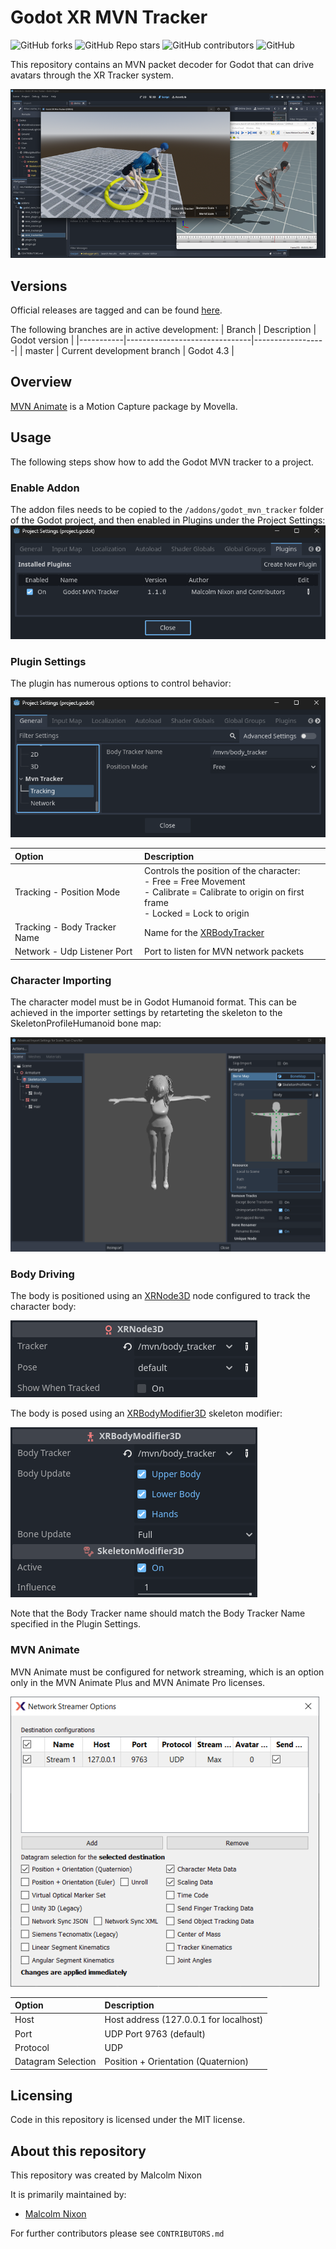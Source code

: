 # Godot XR MVN Tracker

![GitHub forks](https://img.shields.io/github/forks/Malcolmnixon/GodotXRMvnTracker?style=plastic)
![GitHub Repo stars](https://img.shields.io/github/stars/Malcolmnixon/GodotXRMvnTracker?style=plastic)
![GitHub contributors](https://img.shields.io/github/contributors/Malcolmnixon/GodotXRMvnTracker?style=plastic)
![GitHub](https://img.shields.io/github/license/Malcolmnixon/GodotXRMvnTracker?style=plastic)

This repository contains an MVN packet decoder for Godot that can drive avatars through the XR Tracker system.

[<img src="docs/mvn_preview.png">](https://www.youtube.com/watch?v=mgSgEY35gbs "Godot MVN Avatars")

## Versions

Official releases are tagged and can be found [here](https://github.com/Malcolmnixon/GodotXRMvnTracker/releases).

The following branches are in active development:
|  Branch   |  Description                  |  Godot version   |
|-----------|-------------------------------|------------------|
|  master   | Current development branch    |  Godot 4.3       |

## Overview

[MVN Animate](https://www.movella.com/products/motion-capture/xsens-mvn-animate) is a Motion Capture package by Movella.

## Usage

The following steps show how to add the Godot MVN tracker to a project.

### Enable Addon

The addon files needs to be copied to the `/addons/godot_mvn_tracker` folder of the Godot project, and then enabled in Plugins under the Project Settings:
![Enable Plugin](/docs/enable_plugin.png)

### Plugin Settings

The plugin has numerous options to control behavior:

![Plugin Options](/docs/plugin_settings.png)

| Option | Description |
| :----- | :---------- |
| Tracking - Position Mode | Controls the position of the character:<br>- Free = Free Movement<br>- Calibrate = Calibrate to origin on first frame<br>- Locked = Lock to origin |
| Tracking - Body Tracker Name | Name for the [XRBodyTracker](https://docs.godotengine.org/en/latest/classes/class_xrbodytracker.html) |
| Network - Udp Listener Port | Port to listen for MVN network packets |

### Character Importing

The character model must be in Godot Humanoid format. This can be achieved in the importer settings by retarteting the skeleton to the SkeletonProfileHumanoid bone map:

![Character Import](/docs/character_import.png)

### Body Driving

The body is positioned using an [XRNode3D](https://docs.godotengine.org/en/latest/classes/class_xrnode3d.html) node configured to track the character body:

![XRNode3D](/docs/xrnode3d.png)

The body is posed using an [XRBodyModifier3D](https://docs.godotengine.org/en/latest/classes/class_xrbodymodifier3d.html) skeleton modifier:

![XRBodyModifier3D](/docs/xrbodymodifier3d.png)

Note that the Body Tracker name should match the Body Tracker Name specified in the Plugin Settings.

### MVN Animate

MVN Animate must be configured for network streaming, which is an option only in the MVN Animate Plus and MVN Animate Pro licenses.

![MVN Animate](/docs/mvn_animate_streamer.png)

| Option | Description |
| :----- | :---------- |
| Host | Host address (127.0.0.1 for localhost) | 
| Port | UDP Port 9763 (default) |
| Protocol | UDP |
| Datagram Selection | Position + Orientation (Quaternion) |


## Licensing

Code in this repository is licensed under the MIT license.

## About this repository

This repository was created by Malcolm Nixon

It is primarily maintained by:
- [Malcolm Nixon](https://github.com/Malcolmnixon/)

For further contributors please see `CONTRIBUTORS.md`

